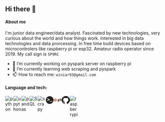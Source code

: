 ## Hi there 👋


#### About me
I'm junior data engineer/data analyst. Fascinated by new technologies, very curious about the world and how things work.
Interested in big data technologies and data prorcessing.
In free time build devices based on microcontrolers like raspberry pi or esp32.
Amateur radio operator since 2019.
My call sign is ```SP9RC```




- 🔭 I’m currently working on pyspark server on raspberry pi
- 🌱 I’m currently learning web scraping and pyspark
- 📫 How to reach me: ```winiar93@gmail.com```

#### Language and tech:


<img align="left" alt="python" width="26px" src="https://raw.githubusercontent.com/abranhe/programming-languages-logos/master/src/python/python_256x256.png" />
<img align="left" alt="upython" width="26px" src="https://micropython.org/static/img/Mlogo_138wh.png" />
<img align="left" alt="pandas" width="26px" src="https://icons.iconarchive.com/icons/google/noto-emoji-animals-nature/256/22261-panda-face-icon.png" />
<img align="left" alt="SQL" width="26px" src="https://cdn.icon-icons.com/icons2/2415/PNG/512/postgresql_plain_wordmark_logo_icon_146390.png" />
<img align="left" alt="scrapy" width="26px" src="https://steemitimages.com/p/x7L2VSNEiyAFMrpiG2ns3CB2gK32YGyd3PzYWd5t2qpCdo6bect8Mceakn4wQhEiyJBt6dt5cAGb3eW?format=match&mode=fit&width=640" />
<img align="left" alt="Terminal" width="26px" src="https://raw.githubusercontent.com/github/explore/80688e429a7d4ef2fca1e82350fe8e3517d3494d/topics/terminal/terminal.png" />
<img align="left" alt="Git" width="26px" src="https://raw.githubusercontent.com/github/explore/80688e429a7d4ef2fca1e82350fe8e3517d3494d/topics/git/git.png" />
<img align="left" alt="GitHub" width="26px" src="https://raw.githubusercontent.com/github/explore/78df643247d429f6cc873026c0622819ad797942/topics/github/github.png" />
<img align="left" alt="raspberrypi" width="26px" src="https://cdn.icon-icons.com/icons2/2108/PNG/512/raspberry_pi_icon_130847.png" />


